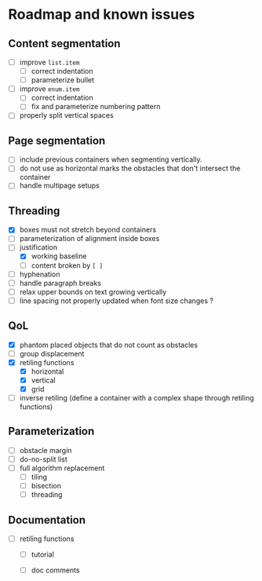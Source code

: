 # Roadmap and known issues

## Content segmentation
- [ ] improve `list.item`
  - [ ] correct indentation
  - [ ] parameterize bullet
- [ ] improve `enum.item`
  - [ ] correct indentation
  - [ ] fix and parameterize numbering pattern
- [ ] properly split vertical spaces

## Page segmentation
- [ ] include previous containers when segmenting vertically.
- [ ] do not use as horizontal marks the obstacles that don't intersect the container
- [ ] handle multipage setups

## Threading
- [X] boxes must not stretch beyond containers
- [ ] parameterization of alignment inside boxes
- [ ] justification
  - [X] working baseline
  - [ ] content broken by `[ ]`
- [ ] hyphenation
- [ ] handle paragraph breaks
- [ ] relax upper bounds on text growing vertically
- [ ] line spacing not properly updated when font size changes ?

## QoL

- [X] phantom placed objects that do not count as obstacles
- [ ] group displacement
- [X] retiling functions
  - [X] horizontal
  - [X] vertical
  - [X] grid
- [ ] inverse retiling (define a container with a complex shape through retiling functions)

## Parameterization

- [ ] obstacle margin
- [ ] do-no-split list
- [ ] full algorithm replacement
  - [ ] tiling
  - [ ] bisection
  - [ ] threading

## Documentation

- [ ] retiling functions
  - [ ] tutorial
  - [ ] doc comments

